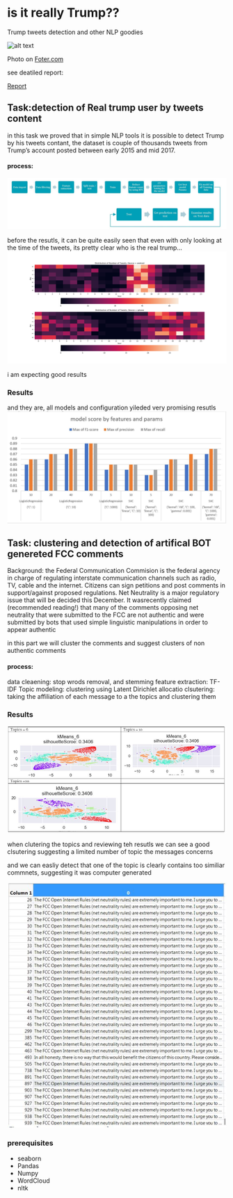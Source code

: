 # is it really Trump??
Trump tweets detection and other NLP goodies

![alt text](https://foter.com/photos/398/people-holding-trump.jpg)

Photo on [Foter.com](https://foter.com/)

see deatiled report:

[Report](https://github.com/yechiav/is-it-really-Trump-/blob/master/Iis_It_Real_Trump-report.pdf "Report")

## Task:detection of Real trump user by tweets content
in this task we proved that in simple NLP tools it is possible to detect Trump by his tweets contant, 
the dataset is couple of thousands tweets from Trump’s account posted between early
2015 and mid 2017.

#### process:

![alt text](https://github.com/yechiav/is-it-really-Trump-/blob/master/Process.JPG)

before the resutls, it can be quite easily seen that even with only looking at the time of the tweets, its pretty clear who is the real trump...
![alt text](https://github.com/yechiav/is-it-really-Trump-/blob/master/Time.png)

i am expecting good results

### Results
and they are, all models and configuration yileded very promising resutls
![alt text](https://github.com/yechiav/is-it-really-Trump-/blob/master/results.JPG)

## Task: clustering and detection of artifical BOT genereted FCC comments
Background: the Federal Communication Commision is the federal agency in charge of
regulating interstate communication channels such as radio, TV, cable and the internet. Citizens
can sign petitions and post comments in support/against proposed regulations. Net Neutrality is
a major regulatory issue that will be decided this December. It was ​recently claimed
(recommended reading!) that many of the comments opposing net neutrality that were
submitted to the FCC are not authentic and were submitted by bots that used simple linguistic
manipulations in order to appear authentic

in this part we will cluster the comments and suggest clusters of non authentic comments

#### process:
data cleaening: stop wrods removal, and stemming
feature extraction: TF-IDF 
Topic modeling: clustering using Latent Dirichlet allocatio
clsutering: taking the affiliation of each message to a the topics and clustering them

### Results
![alt text](https://github.com/yechiav/is-it-really-Trump-/blob/master/Topic_modeling.JPG)

when clutering the topics and reviewing teh resutls we can see a good clsutering suggesting a limited number of topic the messages concerns

and we can easliy detect that one of the topic is clearly contains too similiar commnets, suggesting it was computer generated

![alt text](https://github.com/yechiav/is-it-really-Trump-/blob/master/non_authentic.JPG)


### prerequisites
- seaborn 
- Pandas
- Numpy
- WordCloud
- nltk
